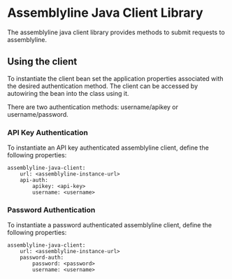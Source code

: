 # Assemblyline Java Client Library

The assemblyline java client library provides methods to submit requests to assemblyline.

## Using the client

To instantiate the client bean set the application properties associated with the desired authentication method. The client can be accessed by autowiring the bean into the class using it.

There are two authentication methods: username/apikey or username/password.

### API Key Authentication

To instantiate an API key authenticated assemblyline client, define the following properties:

    assemblyline-java-client:
        url: <assemblyline-instance-url>
        api-auth:
            apikey: <api-key>
            username: <username>

### Password Authentication

To instantiate a password authenticated assemblyline client, define the following properties:

    assemblyline-java-client:
        url: <assemblyline-instance-url>
        password-auth:
            password: <password>
            username: <username>
 
